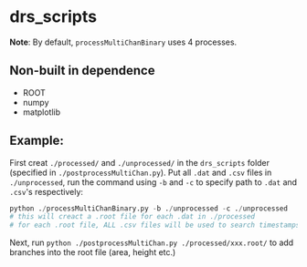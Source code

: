 # drs_scripts
**Note**: By default, `processMultiChanBinary` uses 4 processes.

## Non-built in dependence
* ROOT
* numpy
* matplotlib


## Example:
First creat `./processed/` and `./unprocessed/` in the `drs_scripts` folder (specified in `./postprocessMultiChan.py`).
Put all `.dat` and `.csv` files in `./unprocessed`, run the command using `-b` and `-c` to specify path to
`.dat` and `.csv`'s respectively:

```python
python ./processMultiChanBinary.py -b ./unprocessed -c ./unprocessed
# this will creact a .root file for each .dat in ./processed
# for each .root file, ALL .csv files will be used to search timestamps.
```

Next, run `python ./postprocessMultiChan.py ./processed/xxx.root/` to add branches into the root file (area, height etc.)
